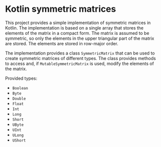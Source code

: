 # Kotlin symmetric matrices

This project provides a simple implementation of symmetric matrices in Kotlin. 
The implementation is based on a single array that stores the elements of the matrix in a compact form. 
The matrix is assumed to be symmetric, 
so only the elements in the upper triangular part of the matrix are stored. 
The elements are stored in row-major order.

The implementation provides a class `SymmetricMatrix` that can be used to create symmetric matrices of different types. 
The class provides methods to access and, if `MutableSymmetricMatrix` is used, modify the elements of the matrix.

Provided types:
* `Boolean`
* `Byte`
* `Double`
* `Float`
* `Int`
* `Long`
* `Short`
* `UByte`
* `UInt`
* `ULong`
* `UShort`
